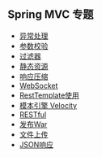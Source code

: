 Spring MVC 专题
-

- [异常处理](exception.md)
- [参数校验](validate.md)
- [过滤器](filter.md)
- [静态资源](static_content.md)
- [响应压缩](compression.md)
- [WebSocket](websocket.md)
- [RestTemplate使用](RestTemplate.md)
- [模本引擎 Velocity](https://www.kancloud.cn/boshu/springboot/215852)
- [RESTful](restful.md)
- [发布War](deploy_war.md)
- [文件上传](file-upload.md)
- [JSON响应](json.md)